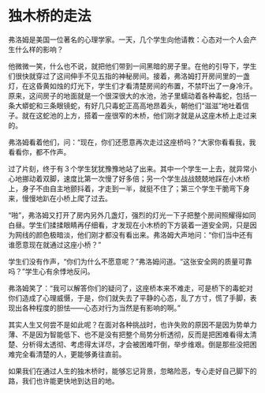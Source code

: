 # 独木桥的走法

弗洛姆是美国一位著名的心理学家。一天，几个学生向他请教：心态对一个人会产生什么样的影响？ 

他微微一笑，什么也不说，就把他们带到一间黑暗的房子里。在他的引导下，学生们很快就穿过了这间伸手不见五指的神秘房间。接着，弗洛姆打开房间里的一盏灯，在这昏黄如烛的灯光下，学生们才看清楚房间的布置，不禁吓出了一身冷汗。原来，这间房子的地面就是一个很深很大的水池，池子里蠕动着各种毒蛇，包括一条大蟒蛇和三条眼镜蛇，有好几只毒蛇正高高地昂着头，朝他们“滋滋”地吐着信子。就在这蛇池的上方，搭着一座很窄的木桥，他们刚才就是从这座木桥上走过来的。 

弗洛姆看着他们，问：“现在，你们还愿意再次走过这座桥吗？”大家你看看我，我看看你，都不作声。 

过了片刻，终于有３个学生犹犹豫豫地站了出来。其中一个学生一上去，就异常小心地挪动着双脚，速度比第一次慢了好多倍；另一个学生战战兢兢地踩在小木桥上，身子不由自主地颤抖着，才走到一半，就挺不住了；第三个学生干脆弯下身来，慢慢地趴在小桥上爬了过去。 

“啪”，弗洛姆又打开了房内另外几盏灯，强烈的灯光一下子把整个房间照耀得如同白昼。学生们揉揉眼睛再仔细看，才发现在小木桥的下方装着一道安全网，只是因为网线的颜色极暗淡，他们刚才都没有看出来。弗洛姆大声地问：“你们当中还有谁愿意现在就通过这座小桥？” 

学生们没有作声，“你们为什么不愿意呢？”弗洛姆问道。“这张安全网的质量可靠吗？”学生心有余悸地反问。 

弗洛姆笑了：“我可以解答你们的疑问了，这座桥本来不难走，可是桥下的毒蛇对你们造成了心理威慑，于是，你们就失去了平静的心态，乱了方寸，慌了手脚，表现出各种程度的胆怯——心态对行为当然是有影响的啊。” 

其实人生又何尝不是如此呢？在面对各种挑战时，也许失败的原因不是因为势单力薄、不是因为智能低下、也不是没有把整个局势分析透彻，反而是把困难看得太清楚、分析得太透彻、考虑得太详尽，才会被困难吓倒，举步维艰。倒是那些没把困难完全看清楚的人，更能够勇往直前。 

如果我们在通过人生的独木桥时，能够忘记背景，忽略险恶，专心走好自己脚下的路，我们也许能更快地到达目的地。
 